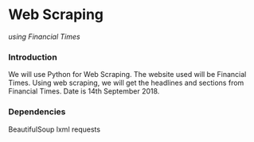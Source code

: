 # Web Scraping
*using Financial Times*

### Introduction

We will use Python for Web Scraping. The website used will be Financial Times. Using web scraping, we will get the headlines and sections from Financial Times. Date is 14th September 2018.

### Dependencies

BeautifulSoup
lxml
requests
